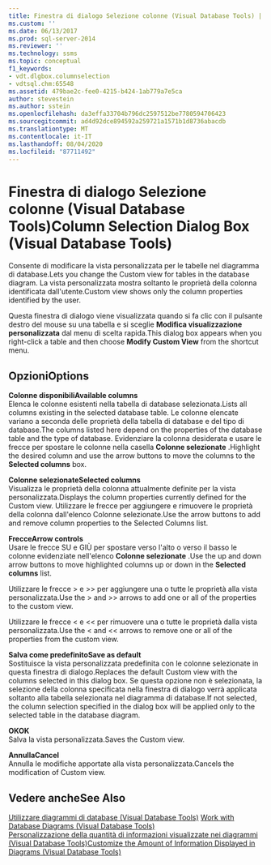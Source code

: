 ```yaml
---
title: Finestra di dialogo Selezione colonne (Visual Database Tools) | Microsoft Docs
ms.custom: ''
ms.date: 06/13/2017
ms.prod: sql-server-2014
ms.reviewer: ''
ms.technology: ssms
ms.topic: conceptual
f1_keywords:
- vdt.dlgbox.columnselection
- vdtsql.chm:65548
ms.assetid: 479bae2c-fee0-4215-b424-1ab779a7e5ca
author: stevestein
ms.author: sstein
ms.openlocfilehash: da3effa33704b796dc2597512be7780594706423
ms.sourcegitcommit: ad4d92dce894592a259721a1571b1d8736abacdb
ms.translationtype: MT
ms.contentlocale: it-IT
ms.lasthandoff: 08/04/2020
ms.locfileid: "87711492"
---
```

# <a name="column-selection-dialog-box-visual-database-tools"></a><span data-ttu-id="09b62-102">Finestra di dialogo Selezione colonne (Visual Database Tools)</span><span class="sxs-lookup"><span data-stu-id="09b62-102">Column Selection Dialog Box (Visual Database Tools)</span></span>
  <span data-ttu-id="09b62-103">Consente di modificare la vista personalizzata per le tabelle nel diagramma di database.</span><span class="sxs-lookup"><span data-stu-id="09b62-103">Lets you change the Custom view for tables in the database diagram.</span></span> <span data-ttu-id="09b62-104">La vista personalizzata mostra soltanto le proprietà della colonna identificata dall'utente.</span><span class="sxs-lookup"><span data-stu-id="09b62-104">Custom view shows only the column properties identified by the user.</span></span>  
  
 <span data-ttu-id="09b62-105">Questa finestra di dialogo viene visualizzata quando si fa clic con il pulsante destro del mouse su una tabella e si sceglie **Modifica visualizzazione personalizzata** dal menu di scelta rapida.</span><span class="sxs-lookup"><span data-stu-id="09b62-105">This dialog box appears when you right-click a table and then choose **Modify Custom View** from the shortcut menu.</span></span>  
  
## <a name="options"></a><span data-ttu-id="09b62-106">Opzioni</span><span class="sxs-lookup"><span data-stu-id="09b62-106">Options</span></span>  
 <span data-ttu-id="09b62-107">**Colonne disponibili**</span><span class="sxs-lookup"><span data-stu-id="09b62-107">**Available columns**</span></span>  
 <span data-ttu-id="09b62-108">Elenca le colonne esistenti nella tabella di database selezionata.</span><span class="sxs-lookup"><span data-stu-id="09b62-108">Lists all columns existing in the selected database table.</span></span> <span data-ttu-id="09b62-109">Le colonne elencate variano a seconda delle proprietà della tabella di database e del tipo di database.</span><span class="sxs-lookup"><span data-stu-id="09b62-109">The columns listed here depend on the properties of the database table and the type of database.</span></span> <span data-ttu-id="09b62-110">Evidenziare la colonna desiderata e usare le frecce per spostare le colonne nella casella **Colonne selezionate** .</span><span class="sxs-lookup"><span data-stu-id="09b62-110">Highlight the desired column and use the arrow buttons to move the columns to the **Selected columns** box.</span></span>  
  
 <span data-ttu-id="09b62-111">**Colonne selezionate**</span><span class="sxs-lookup"><span data-stu-id="09b62-111">**Selected columns**</span></span>  
 <span data-ttu-id="09b62-112">Visualizza le proprietà della colonna attualmente definite per la vista personalizzata.</span><span class="sxs-lookup"><span data-stu-id="09b62-112">Displays the column properties currently defined for the Custom view.</span></span> <span data-ttu-id="09b62-113">Utilizzare le frecce per aggiungere e rimuovere le proprietà della colonna dall'elenco Colonne selezionate.</span><span class="sxs-lookup"><span data-stu-id="09b62-113">Use the arrow buttons to add and remove column properties to the Selected Columns list.</span></span>  
  
 <span data-ttu-id="09b62-114">**Frecce**</span><span class="sxs-lookup"><span data-stu-id="09b62-114">**Arrow controls**</span></span>  
 <span data-ttu-id="09b62-115">Usare le frecce SU e GIÙ per spostare verso l'alto o verso il basso le colonne evidenziate nell'elenco **Colonne selezionate** .</span><span class="sxs-lookup"><span data-stu-id="09b62-115">Use the up and down arrow buttons to move highlighted columns up or down in the **Selected columns** list.</span></span>  
  
 <span data-ttu-id="09b62-116">Utilizzare le frecce > e >> per aggiungere una o tutte le proprietà alla vista personalizzata.</span><span class="sxs-lookup"><span data-stu-id="09b62-116">Use the > and >> arrows to add one or all of the properties to the custom view.</span></span>  
  
 <span data-ttu-id="09b62-117">Utilizzare le frecce < e << per rimuovere una o tutte le proprietà dalla vista personalizzata.</span><span class="sxs-lookup"><span data-stu-id="09b62-117">Use the < and << arrows to remove one or all of the properties from the custom view.</span></span>  
  
 <span data-ttu-id="09b62-118">**Salva come predefinito**</span><span class="sxs-lookup"><span data-stu-id="09b62-118">**Save as default**</span></span>  
 <span data-ttu-id="09b62-119">Sostituisce la vista personalizzata predefinita con le colonne selezionate in questa finestra di dialogo.</span><span class="sxs-lookup"><span data-stu-id="09b62-119">Replaces the default Custom view with the columns selected in this dialog box.</span></span> <span data-ttu-id="09b62-120">Se questa opzione non è selezionata, la selezione della colonna specificata nella finestra di dialogo verrà applicata soltanto alla tabella selezionata nel diagramma di database.</span><span class="sxs-lookup"><span data-stu-id="09b62-120">If not selected, the column selection specified in the dialog box will be applied only to the selected table in the database diagram.</span></span>  
  
 <span data-ttu-id="09b62-121">**OK**</span><span class="sxs-lookup"><span data-stu-id="09b62-121">**OK**</span></span>  
 <span data-ttu-id="09b62-122">Salva la vista personalizzata.</span><span class="sxs-lookup"><span data-stu-id="09b62-122">Saves the Custom view.</span></span>  
  
 <span data-ttu-id="09b62-123">**Annulla**</span><span class="sxs-lookup"><span data-stu-id="09b62-123">**Cancel**</span></span>  
 <span data-ttu-id="09b62-124">Annulla le modifiche apportate alla vista personalizzata.</span><span class="sxs-lookup"><span data-stu-id="09b62-124">Cancels the modification of Custom view.</span></span>  
  
## <a name="see-also"></a><span data-ttu-id="09b62-125">Vedere anche</span><span class="sxs-lookup"><span data-stu-id="09b62-125">See Also</span></span>  
 <span data-ttu-id="09b62-126">[Utilizzare diagrammi di database &#40;Visual Database Tools&#41;](visual-database-tools.md) </span><span class="sxs-lookup"><span data-stu-id="09b62-126">[Work with Database Diagrams &#40;Visual Database Tools&#41;](visual-database-tools.md) </span></span>  
 [<span data-ttu-id="09b62-127">Personalizzazione della quantità di informazioni visualizzate nei diagrammi &#40;Visual Database Tools&#41;</span><span class="sxs-lookup"><span data-stu-id="09b62-127">Customize the Amount of Information Displayed in Diagrams &#40;Visual Database Tools&#41;</span></span>](customize-the-amount-of-information-displayed-in-diagrams-visual-database-tools.md)  
  
  
